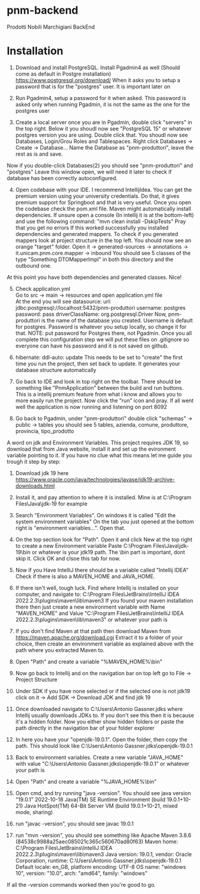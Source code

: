 # pnm-backend

Prodotti Nobili Marchigiani BackEnd

# Installation

1) Download and install PostgreSQL. Install Pgadmin4 as well (Should come as default in Postgre installation)
   https://www.postgresql.org/download/
   When it asks you to setup a password that is for the "postgres" user. It is important later on

2) Run Pgadmin4, setup a password for it when asked. This password is asked only when running Pgadmin, it is not the
   same as the one for the postgres user

3) Create a local server
   once you are in Pgadmin, double click "servers" in the top right. Below it you shoudl now see "PostgreSQL 15" or
   whatever postgres version you are using. Double click that.
   You shoudl now see Databases, Login/Grou Roles and Tablespaces.
   Right click Databases -> Create -> Database...
   Name the Database as "pnm-produttori", leave the rest as is and save.

Now if you double-click Databases(2) you should see "pnm-produttori" and "postgres"
Leave this window open, we will need it later to check if database has been correctly autoconfigured.

4) Open codebase with your IDE. I recommend IntellijIdea. You can get the premium version using your university
   credentials.
   Do that, it gives premium support for Springboot and that is very useful.
   Once you open the codebase check the pom.xml file.
   Maven might automatically install dependencies.
   If unsure open a console (In intellij it is at the bottom-left) and use the following command:
   "mvn clean install -DskipTests"
   Pray that you get no errors
   If this worked successfully you installed dependencies and generated mappers.
   To check if you generated mappers look at project structure in the top left. You should now see an orange "target"
   folder.
   Open it -> generated-sources -> annotations -> it.unicam.pnm.core.mapper -> inbound
   You should see 5 classes of the type "Something DTOMapperImpl" in both this directory and the outbound one.

At this point you have both dependencies and generated classes. Nice!

5) Check application.yml  
   Go to src -> main -> resources and open application.yml file  
   At the end you will see
   datasource:
   url: jdbc:postgresql://localhost:5432/pnm-produttori
   username: postgres
   password: pass
   driverClassName: org.postgresql.Driver
   Now, pnm-produttori is the name of the database you created. Username is default for postgres. Password is whatever
   you setup locally, so change it for that. NOTE: put password for Postgres there, not Pgadmin.
   Once you all complete this configuration step we will put these files on .gitignore so everyone can have his password
   and it is not saved on github.

6) hibernate: ddl-auto: update
   This needs to be set to "create" the first time you run the project, then set back to update.
   It generates your database structure automatically

7) Go back to IDE and look in top right on the toolbar. There should be something like "PnmApplication" between the
   build and run buttons. This is a intellij premium feature from what i know and allows you to more easily run the
   project.
   Now click the "run" icon and pray. If all went well the application is now running and listening on port 8092

8) Go back to Pgadmin, under "pnm-produttori" double click "schemas" -> public -> tables
   you should see 5 tables, azienda, comune, produttore, provincia, tipo_prodotto

A word on jdk and Environment Variables.
This project requires JDK 19, so download that from Java website, install it and set up the evironment variable pointing
to it.
If you have no clue what this means let me guide you trough it step by step:

1) Download jdk 19 here https://www.oracle.com/java/technologies/javase/jdk19-archive-downloads.html
2) Install it, and pay attention to where it is installed. Mine is at C:\Program Files\Java\jdk-19 for example
3) Search "Environment Variables". On windows it is called "Edit the system environment variables"
   On the tab you just opened at the bottom right is "environment variables...". Open that.

4) On the top section look for "Path". Open it and click New at the top right to create a new Environment variable
   Paste C:\Program Files\Java\jdk-19\bin or whatever is your jdk19 path.
   The \bin part is important, dont skip it. Click OK and clsoe this tab for now.
5) Now if you Have IntelliJ there should be a variable called "Intellij IDEA"
   Check if there is also a MAVEN_HOME and JAVA_HOME.
6) If there isn't well, tough luck. Find where Intellij is installed on your computer, and navigate to: C:\Program
   Files\JetBrains\IntelliJ IDEA 2022.2.3\plugins\maven\lib\maven3
   If you found your maven installation there then just create a new environment variable with Name "MAVEN_HOME"
   and Value "C:\Program Files\JetBrains\IntelliJ IDEA 2022.2.3\plugins\maven\lib\maven3" or whatever your path is
7) If you don't find Maven at that path then download Maven from https://maven.apache.org/download.cgi
   Extract it to a folder of your choice, then create an environment variable as explained above with the path where you
   extracted Maven to.
8) Open "Path" and create a variable "%MAVEN_HOME%\bin"

9) Now go back to Intellij and on the navigation bar on top left go to File -> Project Structure
10) Under SDK if you have none selected or if the selected one is not jdk19 click on it -> Add SDK -> Download JDK and
    find jdk 19
11) Once downloaded navigate to C:\Users\Antonio Gassner\.jdks where Intellij usually downloads JDKs to. If you don't
    see this then it is because it's a hidden folder. Now you either show hidden folders or paste the path directly in
    the navigation bar of your folder explorer
12) In here you have your "openjdk-19.0.1". Open the folder, then copy the path. This should look like C:\Users\Antonio
    Gassner\.jdks\openjdk-19.0.1
13) Back to environment variables. Create a new variable "JAVA_HOME" with value "C:\Users\Antonio
    Gassner\.jdks\openjdk-19.0.1" or whatever your path is
14) Open "Path" and create a variable "%JAVA_HOME%\bin"
15) Open cmd, and try running "java -version". You should see
    java version "19.0.1" 2022-10-18
    Java(TM) SE Runtime Environment (build 19.0.1+10-21)
    Java HotSpot(TM) 64-Bit Server VM (build 19.0.1+10-21, mixed mode, sharing)
16) run "javac -version", you should see
    javac 19.0.1
17) run "mvn -version", you should see something like
    Apache Maven 3.8.6 (84538c9988a25aec085021c365c560670ad80f63)
    Maven home: C:\Program Files\JetBrains\IntelliJ IDEA 2022.2.3\plugins\maven\lib\maven3
    Java version: 19.0.1, vendor: Oracle Corporation, runtime: C:\Users\Antonio Gassner\.jdks\openjdk-19.0.1
    Default locale: en_GB, platform encoding: UTF-8
    OS name: "windows 10", version: "10.0", arch: "amd64", family: "windows"

If all the -version commands worked then you're good to go.


